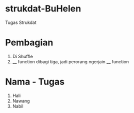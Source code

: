 # strukdat-BuHelen
Tugas Strukdat

# Pembagian
1. Di Shuffle
2. __ function dibagi tiga, jadi perorang ngerjain __ function

# Nama - Tugas
1. Hali
2. Nawang
3. Nabil
